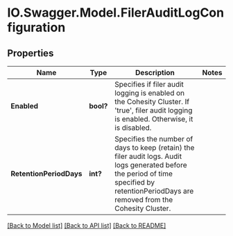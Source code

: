 # IO.Swagger.Model.FilerAuditLogConfiguration
## Properties

Name | Type | Description | Notes
------------ | ------------- | ------------- | -------------
**Enabled** | **bool?** | Specifies if filer audit logging is enabled on the Cohesity Cluster. If &#39;true&#39;, filer audit logging is enabled. Otherwise, it is disabled. | 
**RetentionPeriodDays** | **int?** | Specifies the number of days to keep (retain) the filer audit logs. Audit logs generated before the period of time specified by retentionPeriodDays are removed from the Cohesity Cluster. | 

[[Back to Model list]](../README.md#documentation-for-models) [[Back to API list]](../README.md#documentation-for-api-endpoints) [[Back to README]](../README.md)


